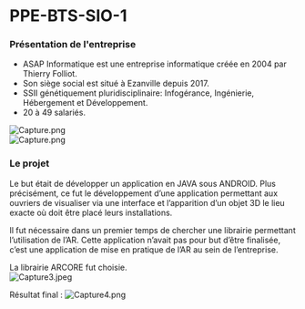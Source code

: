 # PPE-BTS-SIO-1

### Présentation de l'entreprise

* ASAP Informatique est une entreprise informatique créée en 2004 par Thierry Folliot. 
* Son siège social est situé à Ezanville depuis 2017.
* SSII génétiquement pluridisciplinaire: Infogérance, Ingénierie, Hébergement et Développement.
* 20 à 49 salariés.

![Capture.png](https://image.noelshack.com/fichiers/2019/13/3/1553697439-capture.png)<br>
![Capture.png](https://image.noelshack.com/fichiers/2019/13/3/1553697661-capture2.png)

### Le projet

Le but était de développer un application en JAVA sous ANDROID.
Plus précisément,  ce fut le développement d’une application permettant aux ouvriers de visualiser via une interface et l’apparition d’un objet 3D le lieu exacte où doit être placé leurs installations.

Il fut nécessaire dans un premier temps de chercher une librairie permettant l’utilisation de l’AR. Cette application n’avait pas pour but d’être finalisée, c’est une application de mise en pratique de l’AR au sein de l’entreprise.

La librairie ARCORE fut choisie.<br>
![Capture3.jpeg](https://image.noelshack.com/fichiers/2019/13/3/1553698162-capture3.jpg)<br>

Résultat final : 
![Capture4.png](https://image.noelshack.com/fichiers/2019/13/3/1553698448-capture4.png)<br>
